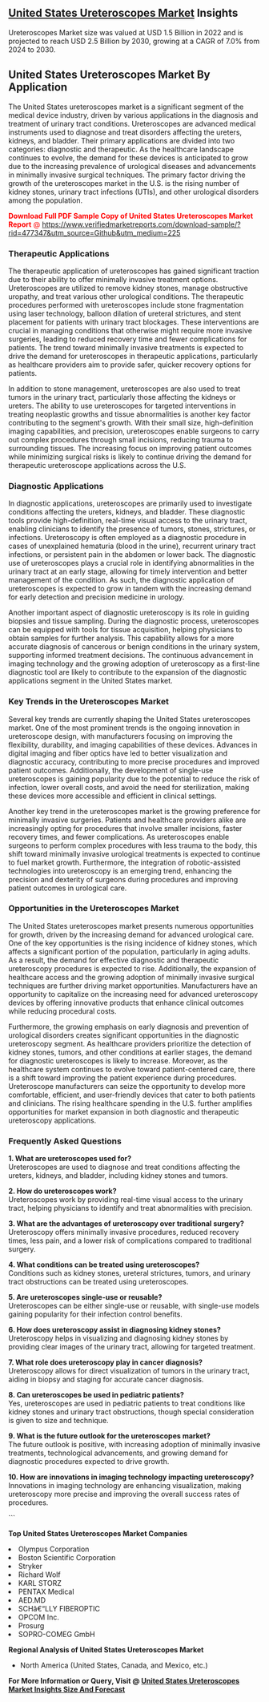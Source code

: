 <h2><a href="https://www.verifiedmarketreports.com/download-sample/?rid=477347&amp;utm_source=Github&amp;utm_medium=225" target="_blank">United States Ureteroscopes Market</a> Insights</h2><p>Ureteroscopes Market size was valued at USD 1.5 Billion in 2022 and is projected to reach USD 2.5 Billion by 2030, growing at a CAGR of 7.0% from 2024 to 2030.</p><p> <h2>United States Ureteroscopes Market By Application</h2> <p>The United States ureteroscopes market is a significant segment of the medical device industry, driven by various applications in the diagnosis and treatment of urinary tract conditions. Ureteroscopes are advanced medical instruments used to diagnose and treat disorders affecting the ureters, kidneys, and bladder. Their primary applications are divided into two categories: diagnostic and therapeutic. As the healthcare landscape continues to evolve, the demand for these devices is anticipated to grow due to the increasing prevalence of urological diseases and advancements in minimally invasive surgical techniques. The primary factor driving the growth of the ureteroscopes market in the U.S. is the rising number of kidney stones, urinary tract infections (UTIs), and other urological disorders among the population. <p><span class=""><span style="color: #ff0000;"><strong>Download Full PDF Sample Copy of United States Ureteroscopes Market Report</strong> @ </span><a href="https://www.verifiedmarketreports.com/download-sample/?rid=477347&amp;utm_source=Github&amp;utm_medium=225" target="_blank">https://www.verifiedmarketreports.com/download-sample/?rid=477347&amp;utm_source=Github&amp;utm_medium=225</a></span></p></p> <h3>Therapeutic Applications</h3> <p>The therapeutic application of ureteroscopes has gained significant traction due to their ability to offer minimally invasive treatment options. Ureteroscopes are utilized to remove kidney stones, manage obstructive uropathy, and treat various other urological conditions. The therapeutic procedures performed with ureteroscopes include stone fragmentation using laser technology, balloon dilation of ureteral strictures, and stent placement for patients with urinary tract blockages. These interventions are crucial in managing conditions that otherwise might require more invasive surgeries, leading to reduced recovery time and fewer complications for patients. The trend toward minimally invasive treatments is expected to drive the demand for ureteroscopes in therapeutic applications, particularly as healthcare providers aim to provide safer, quicker recovery options for patients. <p>In addition to stone management, ureteroscopes are also used to treat tumors in the urinary tract, particularly those affecting the kidneys or ureters. The ability to use ureteroscopes for targeted interventions in treating neoplastic growths and tissue abnormalities is another key factor contributing to the segment's growth. With their small size, high-definition imaging capabilities, and precision, ureteroscopes enable surgeons to carry out complex procedures through small incisions, reducing trauma to surrounding tissues. The increasing focus on improving patient outcomes while minimizing surgical risks is likely to continue driving the demand for therapeutic ureteroscope applications across the U.S.</p> <h3>Diagnostic Applications</h3> <p>In diagnostic applications, ureteroscopes are primarily used to investigate conditions affecting the ureters, kidneys, and bladder. These diagnostic tools provide high-definition, real-time visual access to the urinary tract, enabling clinicians to identify the presence of tumors, stones, strictures, or infections. Ureteroscopy is often employed as a diagnostic procedure in cases of unexplained hematuria (blood in the urine), recurrent urinary tract infections, or persistent pain in the abdomen or lower back. The diagnostic use of ureteroscopes plays a crucial role in identifying abnormalities in the urinary tract at an early stage, allowing for timely intervention and better management of the condition. As such, the diagnostic application of ureteroscopes is expected to grow in tandem with the increasing demand for early detection and precision medicine in urology. <p>Another important aspect of diagnostic ureteroscopy is its role in guiding biopsies and tissue sampling. During the diagnostic process, ureteroscopes can be equipped with tools for tissue acquisition, helping physicians to obtain samples for further analysis. This capability allows for a more accurate diagnosis of cancerous or benign conditions in the urinary system, supporting informed treatment decisions. The continuous advancement in imaging technology and the growing adoption of ureteroscopy as a first-line diagnostic tool are likely to contribute to the expansion of the diagnostic applications segment in the United States market.</p> <h3>Key Trends in the Ureteroscopes Market</h3> <p>Several key trends are currently shaping the United States ureteroscopes market. One of the most prominent trends is the ongoing innovation in ureteroscope design, with manufacturers focusing on improving the flexibility, durability, and imaging capabilities of these devices. Advances in digital imaging and fiber optics have led to better visualization and diagnostic accuracy, contributing to more precise procedures and improved patient outcomes. Additionally, the development of single-use ureteroscopes is gaining popularity due to the potential to reduce the risk of infection, lower overall costs, and avoid the need for sterilization, making these devices more accessible and efficient in clinical settings.</p> <p>Another key trend in the ureteroscopes market is the growing preference for minimally invasive surgeries. Patients and healthcare providers alike are increasingly opting for procedures that involve smaller incisions, faster recovery times, and fewer complications. As ureteroscopes enable surgeons to perform complex procedures with less trauma to the body, this shift toward minimally invasive urological treatments is expected to continue to fuel market growth. Furthermore, the integration of robotic-assisted technologies into ureteroscopy is an emerging trend, enhancing the precision and dexterity of surgeons during procedures and improving patient outcomes in urological care.</p> <h3>Opportunities in the Ureteroscopes Market</h3> <p>The United States ureteroscopes market presents numerous opportunities for growth, driven by the increasing demand for advanced urological care. One of the key opportunities is the rising incidence of kidney stones, which affects a significant portion of the population, particularly in aging adults. As a result, the demand for effective diagnostic and therapeutic ureteroscopy procedures is expected to rise. Additionally, the expansion of healthcare access and the growing adoption of minimally invasive surgical techniques are further driving market opportunities. Manufacturers have an opportunity to capitalize on the increasing need for advanced ureteroscopy devices by offering innovative products that enhance clinical outcomes while reducing procedural costs.</p> <p>Furthermore, the growing emphasis on early diagnosis and prevention of urological disorders creates significant opportunities in the diagnostic ureteroscopy segment. As healthcare providers prioritize the detection of kidney stones, tumors, and other conditions at earlier stages, the demand for diagnostic ureteroscopes is likely to increase. Moreover, as the healthcare system continues to evolve toward patient-centered care, there is a shift toward improving the patient experience during procedures. Ureteroscope manufacturers can seize the opportunity to develop more comfortable, efficient, and user-friendly devices that cater to both patients and clinicians. The rising healthcare spending in the U.S. further amplifies opportunities for market expansion in both diagnostic and therapeutic ureteroscopy applications.</p> <h3>Frequently Asked Questions</h3> <p><strong>1. What are ureteroscopes used for?</strong><br>Ureteroscopes are used to diagnose and treat conditions affecting the ureters, kidneys, and bladder, including kidney stones and tumors.</p> <p><strong>2. How do ureteroscopes work?</strong><br>Ureteroscopes work by providing real-time visual access to the urinary tract, helping physicians to identify and treat abnormalities with precision.</p> <p><strong>3. What are the advantages of ureteroscopy over traditional surgery?</strong><br>Ureteroscopy offers minimally invasive procedures, reduced recovery times, less pain, and a lower risk of complications compared to traditional surgery.</p> <p><strong>4. What conditions can be treated using ureteroscopes?</strong><br>Conditions such as kidney stones, ureteral strictures, tumors, and urinary tract obstructions can be treated using ureteroscopes.</p> <p><strong>5. Are ureteroscopes single-use or reusable?</strong><br>Ureteroscopes can be either single-use or reusable, with single-use models gaining popularity for their infection control benefits.</p> <p><strong>6. How does ureteroscopy assist in diagnosing kidney stones?</strong><br>Ureteroscopy helps in visualizing and diagnosing kidney stones by providing clear images of the urinary tract, allowing for targeted treatment.</p> <p><strong>7. What role does ureteroscopy play in cancer diagnosis?</strong><br>Ureteroscopy allows for direct visualization of tumors in the urinary tract, aiding in biopsy and staging for accurate cancer diagnosis.</p> <p><strong>8. Can ureteroscopes be used in pediatric patients?</strong><br>Yes, ureteroscopes are used in pediatric patients to treat conditions like kidney stones and urinary tract obstructions, though special consideration is given to size and technique.</p> <p><strong>9. What is the future outlook for the ureteroscopes market?</strong><br>The future outlook is positive, with increasing adoption of minimally invasive treatments, technological advancements, and growing demand for diagnostic procedures expected to drive growth.</p> <p><strong>10. How are innovations in imaging technology impacting ureteroscopy?</strong><br>Innovations in imaging technology are enhancing visualization, making ureteroscopy more precise and improving the overall success rates of procedures.</p> ```</p><p><strong>Top United States Ureteroscopes Market Companies</strong></p><div data-test-id=""><p><li>Olympus Corporation</li><li> Boston Scientific Corporation</li><li> Stryker</li><li> Richard Wolf</li><li> KARL STORZ</li><li> PENTAX Medical</li><li> AED.MD</li><li> SCHâ€“LLY FIBEROPTIC</li><li> OPCOM Inc.</li><li> Prosurg</li><li> SOPRO-COMEG GmbH</li></p><div><strong>Regional Analysis of&nbsp;United States Ureteroscopes Market</strong></div><ul><li dir="ltr"><p dir="ltr">North America&nbsp;(United States, Canada, and Mexico, etc.)</p></li></ul><p><strong>For More Information or Query, Visit @&nbsp;</strong><strong><a href="https://www.verifiedmarketreports.com/product/ureteroscopes-market-size-and-forecast/?utm_source=Github&amp;utm_medium=225" target="_blank">United States Ureteroscopes Market Insights Size And Forecast</a></strong></p></div>

